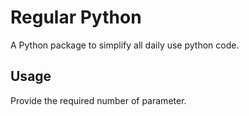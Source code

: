 # Regular Python

A Python package to simplify all daily use python code.

## Usage

Provide the required number of parameter.
